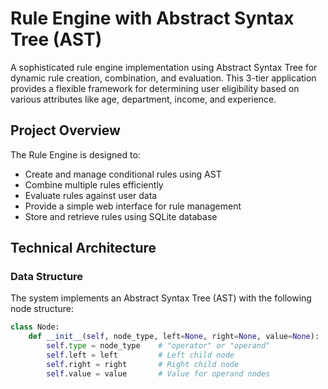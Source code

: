 # Rule Engine with Abstract Syntax Tree (AST)

A sophisticated rule engine implementation using Abstract Syntax Tree for dynamic rule creation, combination, and evaluation. This 3-tier application provides a flexible framework for determining user eligibility based on various attributes like age, department, income, and experience.

## Project Overview

The Rule Engine is designed to:
- Create and manage conditional rules using AST
- Combine multiple rules efficiently
- Evaluate rules against user data
- Provide a simple web interface for rule management
- Store and retrieve rules using SQLite database

## Technical Architecture

### Data Structure
The system implements an Abstract Syntax Tree (AST) with the following node structure:
```python
class Node:
    def __init__(self, node_type, left=None, right=None, value=None):
        self.type = node_type    # "operator" or "operand"
        self.left = left         # Left child node
        self.right = right       # Right child node
        self.value = value       # Value for operand nodes
